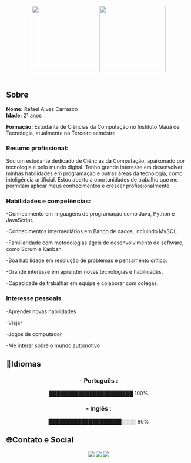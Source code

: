 <div align='center'>
    <img height="180em" src="https://github-readme-stats.vercel.app/api?username=RafCarrasco&show_icons=true&theme=transparent">
    <img height="180em" src="https://github-readme-stats.vercel.app/api/top-langs/?username=RafCarrasco&layout=compact&theme=transparent">
    <br>
</div>
<br>
<div align ='left'>
<h2>Sobre</h2>
<strong>Nome:</strong> Rafael Alves Carrasco 
<br>
<strong>Idade:</strong> 21 anos 

<strong>Formação:</strong> Estudante de Ciências da Computação no Instituto Mauá de Tecnologia, atualmente no Terceiro semestre

<h3>Resumo profissional:</h3>

Sou um estudante dedicado de Ciências da Computação, apaixonado por tecnologia e
pelo mundo digital. Tenho grande interesse em desenvolver minhas habilidades em
programação e outras áreas da tecnologia, como inteligência artificial. Estou
aberto a oportunidades de trabalho que me permitam aplicar meus conhecimentos e
crescer profissionalmente.

<h3>Habilidades e competências:</h3>

-Conhecimento em linguagens de programação como Java, Python e JavaScript.
 
-Conhecimentos intermediários em Banco de dados, incluindo MySQL. 
 
-Familiaridade com metodologias ágeis de desenvolvimento de software, como Scrum e Kanban. 
 
-Boa habilidade em resolução de problemas e pensamento crítico. 
 
-Grande interesse em aprender novas tecnologias e habilidades. 
 
-Capacidade de trabalhar em equipe e colaborar com colegas.

<h3>Interesse pessoais</h3>

-Aprender novas habilidades
    
-Viajar 
 
-Jogos de computador 
 
-Me interar sobre o mundo automotivo
    
<h2>📖Idiomas</h2>
<div align='center'>
      <h3>- Português :</h3>
         ███████████████████████ 100%
      <h3>- Inglês :</h3>
         ████████████████████░░░░ 80%
</div>
  
<h2>🌐Contato e Social</h2>
<div align="center">
      <a href="https://www.linkedin.com/in/rafael-carrasco-66b7581a3/"target="_blank">
         <img src="https://img.shields.io/badge/LinkedIn-0077B5?style=for-the-badge&logo=linkedin&logoColor=white"target="_blank"></a>
      <a href="mailto:rafaelcarrasco304@gmail.com">
         <img src="https://img.shields.io/badge/-Gmail-%23333?style=for-the-badge&logo=gmail&logoColor=white"target="_blank"></a>
      <a href="https://www.instagram.com/orafaelcarrasco/">
         <img src="https://img.shields.io/badge/Instagram-E4405F?style=for-the-badge&logo=instagram&logoColor=white"></a>
</div>
</div>

